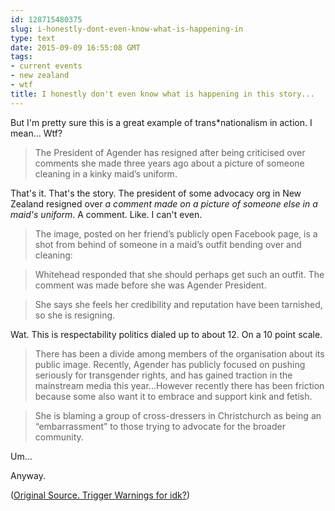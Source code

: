 ```yaml
---
id: 128715480375
slug: i-honestly-dont-even-know-what-is-happening-in
type: text
date: 2015-09-09 16:55:08 GMT
tags:
- current events
- new zealand
- wtf
title: I honestly don't even know what is happening in this story...
---
```

But I'm pretty sure this is a great example of trans\*nationalism in action. I mean... Wtf?

> The President of Agender has resigned after being criticised over comments she made three years ago about a picture of someone cleaning in a kinky maid’s uniform.

That's it. That's the story. The president of some advocacy org in New Zealand resigned over _a comment made on a picture of someone else in a maid's uniform_. A comment. Like. I can't even.

> The image, posted on her friend’s publicly open Facebook page, is a shot from behind of someone in a maid’s outfit bending over and cleaning:

> Whitehead responded that she should perhaps get such an outfit. The comment was made before she was Agender President.

> She says she feels her credibility and reputation have been tarnished, so she is resigning. 

Wat. This is respectability politics dialed up to about 12. On a 10 point scale. 

> There has been a divide among members of the organisation about its public image. Recently, Agender has publicly focused on pushing seriously for transgender rights, and has gained traction in the mainstream media this year...However recently there has been friction because some also want it to embrace and support kink and fetish.

>She is blaming a group of cross-dressers in Christchurch as being an “embarrassment” to those trying to advocate for the broader community. 

Um... 

Anyway.

([Original Source. Trigger Warnings for idk?][1])

[1]: https://web.archive.org/web/20150909105905/http://www.gaynz.com/articles/publish/2/article_17264.php